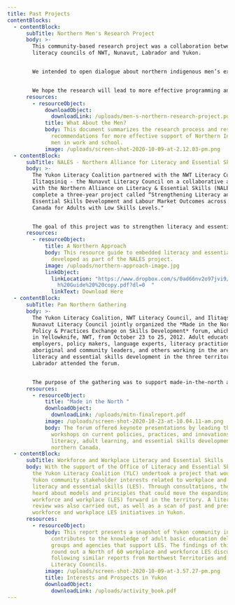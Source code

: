 ```yaml
---
title: Past Projects
contentBlocks:
  - contentBlock:
      subTitle: Northern Men's Research Project
      body: >-
        This community-based research project was a collaboration between the
        literacy councils of NWT, Nunavut, Labrador and Yukon.


        We intended to open dialogue about northern indigenous men’s experiences with learning and work. We wanted to better understand the barriers that northern First Nations, Inuit and Métis men face and, most important, what will help them succeed.


        We hope the research will lead to more effective programming and policies to support northern Indigenous men in learning, work and well-being.
      resources:
        - resourceObject:
            downloadObject:
              downloadLink: /uploads/men-s-northern-research-project.pdf
            title: What About the Men?
            body: This document summarizes the research process and results, and makes
              recommendations for more effective support of Northern Indigenous
              men in work and school.
            image: /uploads/screen-shot-2020-10-09-at-2.12.03-pm.png
  - contentBlock:
      subTitle: NALES - Northern Alliance for Literacy and Essential Skills
      body: >-
        The Yukon Literacy Coalition partnered with the NWT Literacy Council and
        Ilitaqsiniq - the Nunavut Literacy Council on a collaborative agreement
        with the Northern Alliance on Literacy & Essential Skills (NALES) to
        complete a three-year project called “Strengthening Literacy and
        Essential Skills Development and Labour Market Outcomes across Northern
        Canada for Adults with Low Skills Levels."


        The goal of this project was to strengthen literacy and essential skills development and to improve market outcomes across the north. The team reached out to Aboriginal youth and adults, both men and women, who were out-of-school or unemployed with low levels of literacy and essential skills in the remote north. Throughout this project, Aboriginal youth and adults had the opportunity to develop more transferable skills, become more employable, increase their access to the labour market, and experience more success within the northern economy.
      resources:
        - resourceObject:
            title: A Northern Approach
            body: This resource guide to embedded literacy and essential skills was
              developed as part of the NALES project.
            image: /uploads/northern-approach-image.jpg
            linkObject:
              linkLocation: "https://www.dropbox.com/s/0ad66nv2o97jvi9/A%20Northern%20Approac\
                h%20Guide%20%20copy.pdf?dl=0  "
              linkText: Download Here
  - contentBlock:
      subTitle: Pan Northern Gathering
      body: >-
        The Yukon Literacy Coalition, NWT Literacy Council, and Ilitaqsiniq-the
        Nunavut Literacy Council jointly organized the *Made in the North:
        Policy & Practices Exchange on Skills Development* forum, which was held
        in Yellowknife, NWT, from October 23 to 25, 2012. Adult educators,
        employers, policy makers, language experts, literacy practitioners,
        aboriginal and community leaders, and others working in the area of
        literacy and essential skills development in the three territories and
        Labrador attended the forum.


        The purpose of the gathering was to support made-in-the-north approaches to adult learning, including literacy and essential skills; the sharing of ideas and resources; and the creation of a northern action network. The event was funded by the Government of Canada’s Office of Literacy and Essential Skills; Government of the Northwest Territories’ Department of Education, Culture and Employment; Government of Nunavut’s Department of Education; and Yukon Territorial Government’s Labour Market Programs and Services, Advanced Education.
      resources:
        - resourceObject:
            title: "Made in the North "
            downloadObject:
              downloadLink: /uploads/mitn-finalreport.pdf
            image: /uploads/screen-shot-2020-10-23-at-10.04.11-am.png
            body: The forum offered keynote presentations by leading thinkers and dynamic
              workshops on current policies, practices, and innovations in
              literacy, adult learning, and essential skills development in
              northern Canada.
  - contentBlock:
      subTitle: Workforce and Workplace Literacy and Essential Skills
      body: With the support of the Office of Literacy and Essential Skills (OLES),
        the Yukon Literacy Coalition (YLC) undertook a project that would assess
        Yukon community stakeholder interests related to workplace and workforce
        literacy and essential skills (LES). Through consultations, the YLC
        heard about models and principles that could move the expanding field of
        workforce and workplace (LES) forward in the territory. A literature
        review was also carried out, as well as a scan of past and present
        workforce and workplace LES initiatives in Yukon.
      resources:
        - resourceObject:
            body: This report presents a snapshot of Yukon community interests, and
              contributes to the knowledge of adult basic education delivery
              groups and agencies that support LES. The findings of this report
              round out a North of 60 workplace and workforce LES discussion,
              following similar reports from Northwest Territories and Nunavut
              Literacy Councils.
            image: /uploads/screen-shot-2020-10-09-at-3.57.27-pm.png
            title: Interests and Prospects in Yukon
            downloadObject:
              downloadLink: /uploads/activity_book.pdf
---
```

